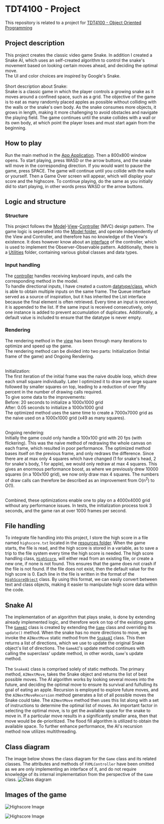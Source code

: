 # TDT4100 - Project

This repository is related to a project for [TDT4100 - Object Oriented Programming](https://www.ntnu.no/studier/emner/TDT4100)

## Project description

This project creates the classic video game Snake. In addition I created a Snake AI, which uses an self-created algorithm to control the snake's movement based on looking certain moves ahead, and deciding the optimal move. <br/>
The UI and color choices are inspired by Google's Snake. <br/><br/>
Short description about Snake: <br/>
Snake is a classic game in which the player controls a growing snake as it moves around a confined space, such as a grid. The objective of the game is to eat as many randomly placed apples as possible without colliding with the walls or the snake's own body. As the snake consumes more objects, it grows in length, making it more challenging to avoid obstacles and navigate the playing field. The game continues until the snake collides with a wall or its own body, at which point the player loses and must start again from the beginning.


## How to play

Run the main method in the [App Application](src/main/java/Snake/App.java). Then a 800x800 window opens. To start playing, press WASD or the arrow buttons, and the snake will move in the corresponding direction. If you would want to pause the game, press SPACE. The game will continue until you collide with the walls or yourself. Then a Game Over screen will appear, which will display your score and the highscore. To continue playing, do the same as you initially did to start playing, in other words press WASD or the arrow buttons.

## Logic and structure

### Structure

This project follows the [Model](src/main/java/Snake/Model/)-[View](src/main/java/Snake/View/)-[Controller](src/main/java/Snake/Controller/) (MVC) design pattern.
The game logic is seperated into the [Model folder](src/main/java/Snake/Model/), and operate independently of the View and Controller, and therefore has no knowledge of the View's existence. It does however know about an [interface](src/main/java/Snake/Controller/ControllerListener.java) of the controller, which is used to implement the Observer-Observable pattern. Additionally, there is a [Utilities](src/main/java/Snake/Utils/) folder, containing various global classes and data types.

### Input handling

The [controller](src/main/java/Snake/Controller/FXMLController.java) handles receiving keyboard inputs, and calls the corresponding method in the model.<br/> 
To handle directional inputs, I have created a custom [datatype/class](src/main/java/Snake/Model/DirectionDefaultList.java), which is able to obtain multiple inputs on the same frame. The Queue interface served as a source of inspiration, but it has inherited the List interface because the final element is often retrieved. Every time an input is received, it is appended to the list. If the same input is received consecutively, only one instance is added to prevent accumulation of duplicates. Additionally, a default value is included to ensure that the datatype is never empty.

### Rendering
The rendering method in the [view](src/main/java/Snake/View/GameView.java) has been through many iterations to optimize and speed up the game.<br/>
The rendering method can be divided into two parts: Initialization (Initial frame of the game) and Ongoing Rendering.<br/><br/>

Initialization: <br/>
The first iteration of the initial frame was the naive double loop, which drew each small square individually. Later I optimized it to draw one large square followed by smaller squares on top, leading to a reduction of over fifty percent in the number of drawing calls required. <br/> 
To give some data to the improvements: <br/>
Before: 20 seconds to initialize a 1000x1000 grid <br/>
After: 0.05 seconds to initialize a 1000x1000 grid <br/>
The optimized method uses the same time to create a 7000x7000 grid as the naive used on a 1000x1000 grid (x49 as many squares). <br/><br/>

Ongoing rendering: <br/>
Initially the game could only handle a 100x100 grid with 20 fps (with flickering). This was the naive method of redrawing the whole canvas on each frame, which resulted in poor performance. The optimized method bases itself on the previous frame, and only redraws the difference. Since there are at max only 4 squares which have changed (1 for snake's head, 2 for snake's body, 1 for apple), we would only redraw at max 4 squares.
This gives an enormous performance boost, as where we previously drew 10000 squares (in a 100x100 grid), we now only draw max 4 squares. The numbers of draw calls can therefore be described as an improvement from O(n<sup>2</sup>) to O(1). <br/><br/>

Combined, these optimizations enable one to play on a 4000x4000 grid without any performance issues. In tests, the initialization process took 3 seconds, and the game ran at over 1000 frames per second.

## File handling
To integrate file handling into this project, I store the high score in a file named `highscore.txt` located in the [resources folder](src/main/resources/Snake/Data/). When the game starts, the file is read, and the high score is stored in a variable, as to save a trip to the file system every time the high score is needed. The high score handling class, [`HighScore`](src/main/java/Snake/Data/HighScore.java), will either read from an existing file, or create a new one, if none is not found. This ensures that the game does not crash if the file is not found. If the file does not exist, then the default value for the high score is 0. Each line in the file is written in the format of the [`HighScoreObject`](src/main/java/Snake/Data/HighScoreObject.java) class. By using this format, we can easily convert between text and class objects, making it easier to manipulate high score data within the code.

## Snake AI
The implementation of an algorithm that plays snake, is done by extending already implemented logic, and therefore work on top of the existing game. The [`GameAI`](src/main/java/Snake/Model/AI/GameAI.java) class is created by extending the [`Game`](src/main/java/Snake/Model/Game.java) class and overriding its `update()` method. When the snake has no more directions to move, we invoke the `AINextMove` static method from the [`SnakeAI`](src/main/java/Snake/Model/AI/SnakeAI.java) class. This then returns a list of directions, which we use to update the original Snake object's list of directions. The `GameAI`'s update method continues with calling the superclass' update method, in other words, `Game`'s update method.
<br/>
<br/>
The `SnakeAI` class is comprised solely of static methods. The primary method, `AINextMove`, takes the Snake object and returns the list of best possible moves. The AI algorithm works by looking several moves into the future, and deciding the optimal move to ensure its survival and fulfulling its goal of eating an apple. Recursion is employed to explore future moves, and the `AINextMoveRecursion` method generates a list of all possible moves the Snake could take. The `AINextMove` method then uses this list along with a set of instructions to determine the optimal list of moves. An important factor in selecting the optimal move, is to get the available space for the snake to move in. If a particular move results in a significantly smaller area, then that move would be de-prioritized. The flood fill algorithm is utilized to obtain the available space.
To further enhance performance, the AI's recursion method now utilizes multithreading.

## Class diagram
The image below shows the class diagram for the `Game` class and its related classes. The attributes and methods of `FXMLController` have been omitted as we are only implementing an interface of it, and do not require knowledge of its internal implementation from the perspective of the `Game` class. 
![Class diagram](img/TDT4100%20-%20Project%20-%20Class%20Diagram.jpg)

## Images of the game
![Highscore Image](img/SnakeAI.gif)

![Highscore Image](img/Highscore.png)



